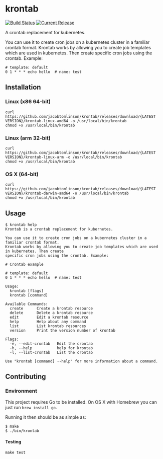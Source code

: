 # krontab

[![Build Status](https://travis-ci.com/jacobtomlinson/krontab.svg?branch=master)](https://travis-ci.com/jacobtomlinson/krontab)
[![Current Release](https://img.shields.io/github/release/jacobtomlinson/krontab.svg)](https://github.com/jacobtomlinson/krontab/releases/latest)

A crontab replacement for kubernetes.

You can use it to create cron jobs on a kubernetes cluster in a familiar crontab format.
Krontab works by allowing you to create job templates which are used in kubernetes. Then create
specific cron jobs using the crontab. Example:

```
# template: default
0 1 * * * echo hello  # name: test
```

## Installation

### Linux (x86 64-bit)
```shell
curl https://github.com/jacobtomlinson/krontab/releases/download/{LATEST VERSION}/krontab-linux-amd64 -o /usr/local/bin/krontab
chmod +x /usr/local/bin/krontab
```

### Linux (arm 32-bit)
```shell
curl https://github.com/jacobtomlinson/krontab/releases/download/{LATEST VERSION}/krontab-linux-arm -o /usr/local/bin/krontab
chmod +x /usr/local/bin/krontab
```

### OS X (64-bit)
```shell
curl https://github.com/jacobtomlinson/krontab/releases/download/{LATEST VERSION}/krontab-darwin-amd64 -o /usr/local/bin/krontab
chmod +x /usr/local/bin/krontab
```

## Usage

```
$ krontab help
Krontab is a crontab replacement for kubernetes.

You can use it to create cron jobs on a kubernetes cluster in a familiar crontab format.
Krontab works by allowing you to create job templates which are used in kubernetes. Then create
specific cron jobs using the crontab. Example:

# Crontab example

# template: default
0 1 * * * echo hello  # name: test

Usage:
  krontab [flags]
  krontab [command]

Available Commands:
  create      Create a krontab resource
  delete      Delete a krontab resource
  edit        Edit a krontab resource
  help        Help about any command
  list        List krontab resources
  version     Print the version number of krontab

Flags:
  -e, --edit-crontab   Edit the crontab
  -h, --help           help for krontab
  -l, --list-crontab   List the crontab

Use "krontab [command] --help" for more information about a command.
```

## Contributing

### Environment

This project requires Go to be installed. On OS X with Homebrew you can just run `brew install go`.

Running it then should be as simple as:

```console
$ make
$ ./bin/krontab
```

#### Testing

``make test``
